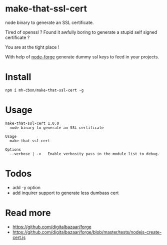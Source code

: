 # make-that-ssl-cert
node binary to generate an SSL certificate.

Tired of openssl ? Found it awfully boring to generate a stupid self signed certificate ?

You are at the tight place !

With help of [node-forge](https://github.com/digitalbazaar/forge) generate dummy ssl keys to feed in your projects.

# Install

```
npm i mh-cbon/make-that-ssl-cert -g
```

# Usage

```
make-that-ssl-cert 1.0.0
  node binary to generate an SSL certificate

Usage
  make-that-ssl-cert

Options
  --verbose | -v   Enable verbosity pass in the module list to debug.

```

# Todos

- add -y option
- add inquirer support to generate less dumbass cert

# Read more

- https://github.com/digitalbazaar/forge
- https://github.com/digitalbazaar/forge/blob/master/tests/nodejs-create-cert.js
